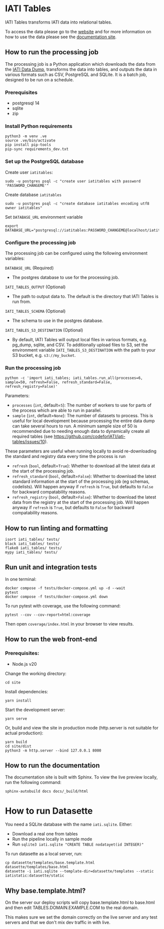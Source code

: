 # IATI Tables

IATI Tables transforms IATI data into relational tables.

To access the data please go to the [website](https://iati-tables.codeforiati.org/) and for more information on how to use the data please see the [documentation site](https://docs.tables.iatistandard.org/).

## How to run the processing job

The processing job is a Python application which downloads the data from the [IATI Data Dump](https://iati-data-dump.codeforiati.org/), transforms the data into tables, and outputs the data in various formats such as CSV, PostgreSQL and SQLite. It is a batch job, designed to be run on a schedule.

### Prerequisites

- postgresql 14
- sqlite
- zip

### Install Python requirements

```
python3 -m venv .ve
source .ve/bin/activate
pip install pip-tools
pip-sync requirements_dev.txt
```

### Set up the PostgreSQL database

Create user `iatitables`:

```
sudo -u postgres psql -c "create user iatitables with password 'PASSWORD_CHANGEME'"
```

Create database `iatitables`

```
sudo -u postgres psql -c "create database iatitables encoding utf8 owner iatitables"
```

Set `DATABASE_URL` environment variable

```
export DATABASE_URL="postgresql://iatitables:PASSWORD_CHANGEME@localhost/iatitables"
```

### Configure the processing job

The processing job can be configured using the following environment variables:

`DATABASE_URL` (Required)

- The postgres database to use for the processing job.

`IATI_TABLES_OUTPUT` (Optional)

- The path to output data to. The default is the directory that IATI Tables is run from.

`IATI_TABLES_SCHEMA` (Optional)

- The schema to use in the postgres database.

`IATI_TABLES_S3_DESTINATION` (Optional)

- By default, IATI Tables will output local files in various formats, e.g. pg_dump, sqlite, and CSV. To additionally upload files to S3, set the environment variable `IATI_TABLES_S3_DESTINATION` with the path to your S3 bucket, e.g. `s3://my_bucket`.

### Run the processing job

```
python -c 'import iati_tables; iati_tables.run_all(processes=6, sample=50, refresh=False, refresh_standard=False, refresh_registry=False)'
```

Parameters:

- `processes` (`int`, default=`5`): The number of workers to use for parts of the process which are able to run in parallel.
- `sample` (`int`, default=`None`): The number of datasets to process. This is useful for local development because processing the entire data dump can take several hours to run. A minimum sample size of 50 is recommended due to needing enough data to dynamically create all required tables (see https://github.com/codeforIATI/iati-tables/issues/10).

These parameters are useful when running locally to avoid re-downloading the standard and registry data every time the process is run

- `refresh` (`bool`, default=`True`): Whether to download all the latest data at the start of the processing job.
- `refresh_standard` (`bool`, default=`False`): Whether to download the latest standard information at the start of the processing job (eg schemas, codelists). Will happen anyway if `refresh` is `True`, but defaults to `False` for backward compatability reasons.
- `refresh_registry` (`bool`, default=`False`): Whether to download the latest data from the registry at the start of the processing job. Will happen anyway if `refresh` is `True`, but defaults to `False` for backward compatability reasons.


## How to run linting and formatting

```
isort iati_tables/ tests/
black iati_tables/ tests/
flake8 iati_tables/ tests/
mypy iati_tables/ tests/
```

## Run unit and integration tests

In one terminal:

```
docker compose -f tests/docker-compose.yml up -d --wait
pytest
docker compose -f tests/docker-compose.yml down
```

To run pytest with coverage, use the following command:

```
pytest --cov --cov-report=html:coverage
```

Then open `coverage/index.html` in your browser to view results.

## How to run the web front-end

### Prerequisites:

- Node.js v20

Change the working directory:

```
cd site
```

Install dependencies:

```
yarn install
```

Start the development server:

```
yarn serve
```

Or, build and view the site in production mode (http.server is not suitable for actual production):

```
yarn build
cd site/dist
python3 -m http.server --bind 127.0.0.1 8000
```

## How to run the documentation

The documentation site is built with Sphinx. To view the live preview locally, run the following command:

```
sphinx-autobuild docs docs/_build/html
```

# How to run Datasette

You need a SQLite database with the name `iati.sqlite`. Either: 

* Download a real one from tables
* Run the pipeline locally in sample mode
* Run `sqlite3 iati.sqlite "CREATE TABLE nodatayet(id INTEGER)"`

To run datasette as a local server, run:

    cp datasette/templates/base.template.html datasette/templates/base.html
    datasette -i iati.sqlite --template-dir=datasette/templates --static iatistatic:datasette/static

## Why base.template.html?

On the server our deploy scripts will copy base.template.html to base.html and then edit TABLES.DOMAIN.EXAMPLE.COM to the real domain.

This makes sure we set the domain correctly on the live server and any test servers and that we don't mix dev traffic in with live.



